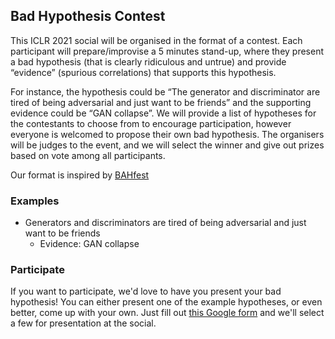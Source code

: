 ## Bad Hypothesis Contest

This ICLR 2021 social will be organised in the format of a contest. Each participant will prepare/improvise a 5 minutes stand-up, where they present a bad hypothesis (that is clearly ridiculous and untrue) and provide “evidence” (spurious correlations) that supports this hypothesis. 

For instance, the hypothesis could be “The generator and discriminator are tired of being adversarial and just want to be friends” and the supporting evidence could be “GAN collapse”. We will provide a list of hypotheses for the contestants to choose from to encourage participation, however everyone is welcomed to propose their own bad hypothesis. The organisers will be judges to the event, and we will select the winner and give out prizes based on vote among all participants.

Our format is inspired by [BAHfest](https://www.youtube.com/channel/UC9v7v79mAlvKCrjrJvj-Fww)

### Examples
* Generators and discriminators are tired of being adversarial and just want to be friends
  * Evidence: GAN collapse 


### Participate
If you want to participate, we'd love to have you present your bad hypothesis! You can either present one of the example hypotheses, or even better, come up with your own.
Just fill out [this Google form]() and we'll select a few for presentation at the social.
